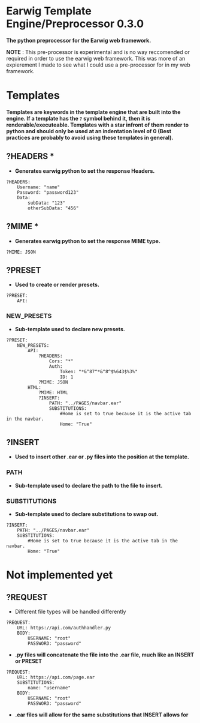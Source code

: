 # Earwig Template Engine/Preprocessor 0.3.0

**The python preprocessor for the Earwig web framework.**

__NOTE__ : This pre-processor is experimental and is no way reccomended or required in order to use the earwig web framework.  This was more of an expierement I made to see what I could use a pre-processor for in my web framework.

# Templates

__Templates are keywords in the template engine that are built into the engine.  If a template has the `?` symbol behind it, then it is renderable/executeable.  Templates with a star infront of them render to python and should only be used at an indentation level of 0 (Best practices are probably to avoid using these templates in general).__

## ?HEADERS *

 - **Generates earwig python to set the response Headers.**

```
?HEADERS:
	Username: "name"
	Password: "password123"
	Data:
		subData: "123"
		otherSubData: "456"
```

## ?MIME *

 - **Generates earwig python to set the response MIME type.**

```
?MIME: JSON
```

## ?PRESET

 - **Used to create or render presets.**

```
?PRESET:
	API:
```

### NEW_PRESETS

 - **Sub-template used to declare new presets.**

```
?PRESET:
	NEW_PRESETS:
		API:
			?HEADERS:
				Cors: "*"
				Auth:
					Token: "*&^87^*&^8^$%643$%3%"
					ID: 1
			?MIME: JSON
		HTML:
			?MIME: HTML
			?INSERT:
				PATH: "../PAGES/navbar.ear"
				SUBSTITUTIONS:
					#Home is set to true because it is the active tab in the navbar.
					Home: "True"
```

## ?INSERT

 - **Used to insert other .ear or .py files into the position at the template.**

### PATH

 - **Sub-template used to declare the path to the file to insert.**

### SUBSTITUTIONS

 - **Sub-template used to declare substitutions to swap out.**

```
?INSERT:
	PATH: "../PAGES/navbar.ear"
	SUBSTITUTIONS:
		#Home is set to true because it is the active tab in the navbar.
		Home: "True"
```

# Not implemented yet

## ?REQUEST

 - Different file types will be handled differently

```
?REQUEST:
	URL: https://api.com/authhandler.py
	BODY:
		USERNAME: "root"
		PASSWORD: "password"
```

 - **.py files will concatenate the file into the .ear file, much like an INSERT or PRESET**

```
?REQUEST:
	URL: https://api.com/page.ear
	SUBSTITUTIONS:
		name: "username"
	BODY:
		USERNAME: "root"
		PASSWORD: "password"
```

 - **.ear files will allow for the same substitutions that INSERT allows for**
